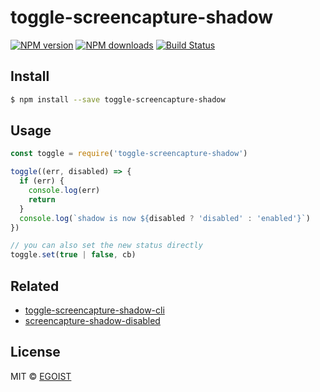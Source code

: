 # toggle-screencapture-shadow

<p>
  <a href="https://npmjs.com/package/toggle-screencapture-shadow"><img src="https://img.shields.io/npm/v/toggle-screencapture-shadow.svg?style=flat-square" alt="NPM version"></a>
  <a href="https://npmjs.com/package/toggle-screencapture-shadow"><img src="https://img.shields.io/npm/dm/toggle-screencapture-shadow.svg?style=flat-square" alt="NPM downloads"></a>
  <a href="https://circleci.com/gh/egoist/toggle-screencapture-shadow"><img src="https://img.shields.io/circleci/project/egoist/toggle-screencapture-shadow/master.svg?style=flat-square" alt="Build Status"></a>
</p>

## Install

```bash
$ npm install --save toggle-screencapture-shadow
```

## Usage

```js
const toggle = require('toggle-screencapture-shadow')

toggle((err, disabled) => {
  if (err) {
    console.log(err)
    return
  }
  console.log(`shadow is now ${disabled ? 'disabled' : 'enabled'}`)
})

// you can also set the new status directly
toggle.set(true | false, cb)
```

## Related

- [toggle-screencapture-shadow-cli](https://github.com/egoist/toggle-screencapture-shadow-cli)
- [screencapture-shadow-disabled](https://github.com/egoist/screencapture-shadow-disabled)

## License

MIT © [EGOIST](https://github.com/egoist)
